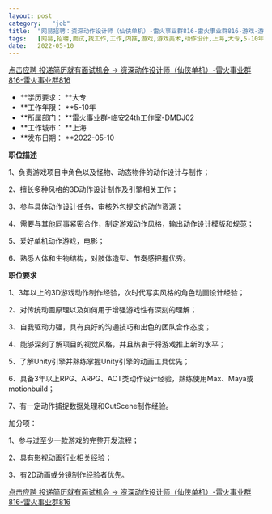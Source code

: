 ```yaml
---
layout:	post
category:	"job"
title:	"网易招聘：资深动作设计师（仙侠单机）-雷火事业群816-雷火事业群816-游戏-游戏美术-动作设计-上海大专5-10年"
tags:	[网易,招聘,面试,找工作,工作,内推,游戏,游戏美术,动作设计,上海,大专,5-10年]
date:	2022-05-10
---
```


[点击应聘 投递简历就有面试机会 ->  资深动作设计师（仙侠单机）-雷火事业群816-雷火事业群816](http://mobile.bole.netease.com/bole/boleDetail?id=32690&employeeId=346f03c3cda5f04c&key=all)



- **学历要求： **大专
- **工作年限： **5-10年
- **所属部门： **雷火事业群-临安24th工作室-DMDJ02
- **工作城市： **上海
- **发布日期： **2022-05-10



**职位描述**

1、负责游戏项目中角色以及怪物、动态物件的动作设计与制作；

2、擅长多种风格的3D动作设计制作及引擎相关工作；

3、参与具体动作设计任务，审核外包提交的动作资源； 

4、需要与其他同事紧密合作，制定游戏动作风格，输出动作设计模版和规范；

5、爱好单机动作游戏，电影；

6、熟悉人体和生物结构，对肢体造型、节奏感把握优秀。



**职位要求**

1、3年以上的3D游戏动作制作经验，次时代写实风格的角色动画设计经验；

2、对传统动画原理以及如何用于增强游戏性有深刻的理解；

3、自我驱动力强，具有良好的沟通技巧和出色的团队合作态度；

4、能够深刻了解项目的视觉风格，并且热衷于将游戏推上新的水平；

5、了解Unity引擎并熟练掌握Unity引擎的动画工具优先；

6、具备3年以上RPG、ARPG、ACT类动作设计经验，熟练使用Max、Maya或motionbuild；

7、有一定动作捕捉数据处理和CutScene制作经验。

 

加分项：

1、参与过至少一款游戏的完整开发流程；

2、具有影视动画行业相关经验；

3、有2D动画或分镜制作经验者优先。



[点击应聘 投递简历就有面试机会 ->  资深动作设计师（仙侠单机）-雷火事业群816-雷火事业群816](http://mobile.bole.netease.com/bole/boleDetail?id=32690&employeeId=346f03c3cda5f04c&key=all)